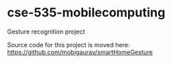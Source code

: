 # cse-535-mobilecomputing
Gesture recognition project

Source code for this project is moved here: https://github.com/mobigaurav/smartHomeGesture

